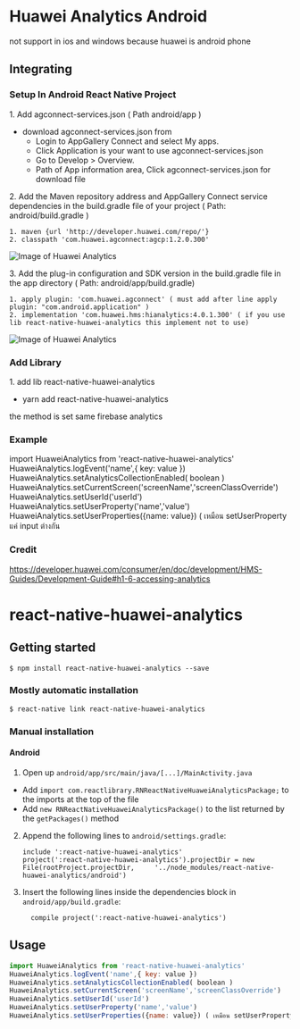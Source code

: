 # Huawei Analytics Android

not support in ios and windows because huawei is android phone

## Integrating
### Setup In Android React Native Project
1\. Add agconnect-services.json ( Path android/app )
-   download agconnect-services.json from 
    -   Login to AppGallery Connect and select My apps.
    -   Click Application is your want to use agconnect-services.json
    -   Go to Develop > Overview.
    -    Path of App information area, Click agconnect-services.json for download file

2\. Add the Maven repository address and AppGallery Connect service dependencies in the build.gradle file of your project ( Path: android/build.gradle )

    1. maven {url 'http://developer.huawei.com/repo/'}
    2. classpath 'com.huawei.agconnect:agcp:1.2.0.300'

![Image of Huawei Analytics](https://communityfile-drcn.op.hicloud.com/FileServer/getFile/cmtyPub/011/111/111/0000000000011111111.20200121095150.23546797182603463796350986560982:50510220023726:2800:6772F400C02F06290E4F636B0D2423596644E82A538FCEA0234E61C04D94C195.png?needInitFileName=true)


3\. Add the plug-in configuration and SDK version in the build.gradle file in the app directory ( Path: android/app/build.gradle)

    1. apply plugin: 'com.huawei.agconnect' ( must add after line apply plugin: "com.android.application" )
    2. implementation 'com.huawei.hms:hianalytics:4.0.1.300' ( if you use lib react-native-huawei-analytics this implement not to use)

![Image of Huawei Analytics](https://communityfile-drcn.op.hicloud.com/FileServer/getFile/cmtyPub/011/111/111/0000000000011111111.20200218104139.97534784310115353892094491197914:50510220023726:2800:035182D7957D4D057562AA28ECEF03CB893C758EB8BAB07051A1B70486B059DA.png?needInitFileName=true?needInitFileName=true)

### Add Library
1\. add lib react-native-huawei-analytics
-   yarn add react-native-huawei-analytics

the method is set same firebase analytics 

### Example
import HuaweiAnalytics from 'react-native-huawei-analytics'
HuaweiAnalytics.logEvent('name',{ key: value })
HuaweiAnalytics.setAnalyticsCollectionEnabled( boolean )
HuaweiAnalytics.setCurrentScreen('screenName','screenClassOverride')
HuaweiAnalytics.setUserId('userId')
HuaweiAnalytics.setUserProperty('name','value')
HuaweiAnalytics.setUserProperties({name: value}) ( เหมือน setUserProperty แค่ input ต่างกัน

### Credit

https://developer.huawei.com/consumer/en/doc/development/HMS-Guides/Development-Guide#h1-6-accessing-analytics

# react-native-huawei-analytics


## Getting started

`$ npm install react-native-huawei-analytics --save`

### Mostly automatic installation

`$ react-native link react-native-huawei-analytics`

### Manual installation



#### Android

1. Open up `android/app/src/main/java/[...]/MainActivity.java`
  - Add `import com.reactlibrary.RNReactNativeHuaweiAnalyticsPackage;` to the imports at the top of the file
  - Add `new RNReactNativeHuaweiAnalyticsPackage()` to the list returned by the `getPackages()` method
2. Append the following lines to `android/settings.gradle`:
  	```
  	include ':react-native-huawei-analytics'
  	project(':react-native-huawei-analytics').projectDir = new File(rootProject.projectDir, 	'../node_modules/react-native-huawei-analytics/android')
  	```
3. Insert the following lines inside the dependencies block in `android/app/build.gradle`:
  	```
      compile project(':react-native-huawei-analytics')
  	```


## Usage
```javascript
import HuaweiAnalytics from 'react-native-huawei-analytics'
HuaweiAnalytics.logEvent('name',{ key: value })
HuaweiAnalytics.setAnalyticsCollectionEnabled( boolean )
HuaweiAnalytics.setCurrentScreen('screenName','screenClassOverride')
HuaweiAnalytics.setUserId('userId')
HuaweiAnalytics.setUserProperty('name','value')
HuaweiAnalytics.setUserProperties({name: value}) ( เหมือน setUserProperty แค่ input ต่างกัน
```
  